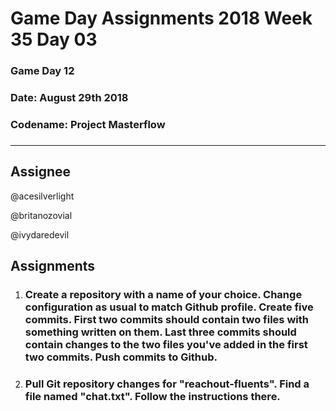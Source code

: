 # **Game Day Assignments 2018 Week 35 Day 03**

### Game Day 12

### **Date:** August 29th 2018

### **Codename:** Project Masterflow

### 
___

## **Assignee** 

@acesilverlight

@britanozovial

@ivydaredevil

## **Assignments**

1. ### Create a repository with a name of your choice. Change configuration as usual to match Github profile. Create five commits. First two commits should contain two files with something written on them. Last three commits should contain changes to the two files you've added in the first two commits. Push commits to Github. 

2. ### Pull Git repository changes for "reachout-fluents". Find a file named "chat.txt". Follow the instructions there. 